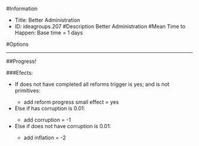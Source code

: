 #Information
 - Title: Better Administration
 - ID: ideagroups.207
#Description
Better Administration
#Mean Time to Happen:
Base time = 1 days

#Options

___
##Progress!

###Efects:<ul><li>If does not have completed all reforms trigger is yes; and  is not primitives:</li><ul><li>add reform progress small effect = yes</li></ul><li>Else if has corruption is 0.01:</li><ul><li>add corruption = -1</li></ul><li>Else if does not have corruption is 0.01:</li><ul><li>add inflation = -2</li></ul></ul>
